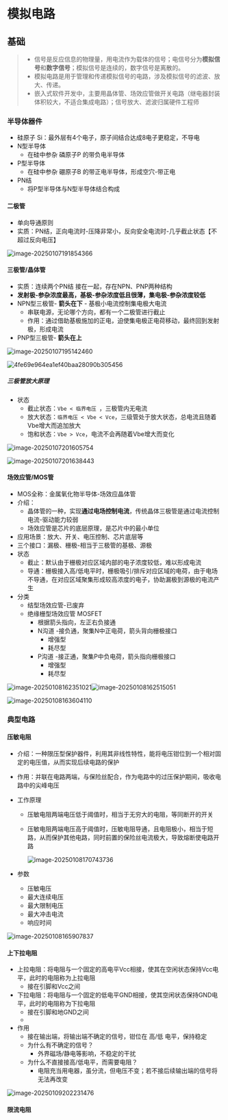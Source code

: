 # 模拟电路





## 基础

> - 信号是反应信息的物理量，用电流作为载体的信号；电信号分为**模拟信号**和**数字信号**；模拟信号是连续的，数字信号是离散的。
> - 模拟电路是用于管理和传递模拟信号的电路，涉及模拟信号的滤波、放大、传递。
> - 嵌入式软件开发中，主要用晶体管、场效应管做开关电路（继电器封装体积较大，不适合集成电路）；信号放大、滤波归属硬件工程师



### 半导体器件

- 硅原子 Si：最外层有4个电子，原子间结合达成8电子更稳定，不导电
- N型半导体
  - 在硅中参杂 磷原子P 的带负电半导体
- P型半导体
  - 在硅中参杂 硼原子B 的带正电半导体，形成空穴-带正电
- PN结
  - 将P型半导体与N型半导体结合构成







#### 二极管

- 单向导通原则
- 实质：PN结，正向电流时-压降非常小，反向安全电流时-几乎截止状态【不超过反向电压】

![image-20250107191854366](images/%E6%A8%A1%E6%8B%9F%E7%94%B5%E8%B7%AF/image-20250107191854366.png)







#### 三极管/晶体管

- 实质：连续两个PN结 接在一起，存在NPN、PNP两种结构
- **发射极-参杂浓度最高，基极-参杂浓度低且很薄，集电极-参杂浓度较低**
- NPN型三极管- **箭头在下** - 基极小电流控制集电极大电流
  - 串联电源，无论哪个方向，都有一个二极管进行截止
  - 作用：通过借助基极施加的正电，迫使集电极正电荷移动，最终回到发射极，形成电流
- PNP型三极管- **箭头在上**



![image-20250107195142460](images/%E6%A8%A1%E6%8B%9F%E7%94%B5%E8%B7%AF/image-20250107195142460.png)

![4fe69e964ea1ef40baa28090b305456](images/%E6%A8%A1%E6%8B%9F%E7%94%B5%E8%B7%AF/4fe69e964ea1ef40baa28090b305456.jpg)







##### 三极管放大原理

- 状态
  - 截止状态：`Vbe < 临界电压 `，三极管内无电流
  - 放大状态：`临界电压 < Vbe < Vce`，三级管处于放大状态，总电流且随着Vbe增大而追加放大
  - 饱和状态：`Vbe > Vce`，电流不会再随着Vbe增大而变化

![image-20250107201605754](images/%E6%A8%A1%E6%8B%9F%E7%94%B5%E8%B7%AF/image-20250107201605754.png)

![image-20250107201638443](images/%E6%A8%A1%E6%8B%9F%E7%94%B5%E8%B7%AF/image-20250107201638443.png)













#### 场效应管/MOS管

- MOS全称：金属氧化物半导体-场效应晶体管
- 介绍：
  - 晶体管的一种，实现**通过电场控制电流**，传统晶体三极管是通过电流控制电流-驱动能力较弱
  - 场效应管是芯片的底层原理，是芯片中的最小单位
- 应用场景：放大、开关、电压控制、芯片底层等
- 三个接口：漏极、栅极-相当于三极管的基极、源极
- 状态
  - 截止：默认由于栅极对应区域内部的电子浓度较低，难以形成电流
  - 导通：栅极接入高/低电平时，栅极吸引/排斥对应区域的电荷，由于电场不导通，在对应区域聚集形成较高浓度的电子，协助漏极到源极的电流产生
- 分类
  - 结型场效应管-已废弃
  - 绝缘栅型场效应管 MOSFET
    - 根据箭头指向，左正右负接通
    - N沟道 -接负通，聚集N中正电荷，箭头背向栅极接口
      - 增强型
      - 耗尽型
    - P沟道 -接正通，聚集P中负电荷，箭头指向栅极接口
      - 增强型
      - 耗尽型



![image-20250108162351021](images/%E6%A8%A1%E6%8B%9F%E7%94%B5%E8%B7%AF/image-20250108162351021.png)![image-20250108162515051](images/%E6%A8%A1%E6%8B%9F%E7%94%B5%E8%B7%AF/image-20250108162515051.png)

![image-20250108163604110](images/%E6%A8%A1%E6%8B%9F%E7%94%B5%E8%B7%AF/image-20250108163604110.png)









### 典型电路

#### 压敏电阻

- 介绍：一种限压型保护器件，利用其非线性特性，能将电压钳位到一个相对固定的电压值，从而实现后续电路的保护

- 作用：并联在电路两端，与保险丝配合，作为电路中的过压保护期间，吸收电路中的尖峰电压

- 工作原理

  - 压敏电阻两端电压低于阈值时，相当于无穷大的电阻，等同断开的开关

  - 压敏电阻两端电压高于阈值时，压敏电阻导通，且电阻极小，相当于短路，从而保护其他电路，同时前置的保险丝电流极大，导致熔断使电路开路

    ![image-20250108170743736](images/%E6%A8%A1%E6%8B%9F%E7%94%B5%E8%B7%AF/image-20250108170743736.png)

- 参数

  - 压敏电压
  - 最大连续电压
  - 最大限制电压
  - 最大冲击电流
  - 响应时间



![image-20250108165907837](images/%E6%A8%A1%E6%8B%9F%E7%94%B5%E8%B7%AF/image-20250108165907837.png)







#### 上下拉电阻

- 上拉电阻：将电阻与一个固定的高电平Vcc相接，使其在空闲状态保持Vcc电平，此时的电阻称为上拉电阻
  - 接在引脚和Vcc之间
- 下拉电阻：将电阻与一个固定的低电平GND相接，使其空闲状态保持GND电平，此时的电阻称为下拉电阻
  - 接在引脚和地GND之间
  - 
- 作用
  - 接在输出端，将输出端不确定的信号，钳位在 高/低 电平，保持稳定
  - 为什么有不确定的信号？
    - 外界磁场/静电等影响，不稳定的干扰
  - 为什么不直接接高/低电平，而需要电阻？
    - 电阻充当用电器，虽分流，但电压不变；若不接后续输出端的信号将无法再改变

![image-20250109202231476](images/%E6%A8%A1%E6%8B%9F%E7%94%B5%E8%B7%AF/image-20250109202231476.png)





#### 限流电阻

